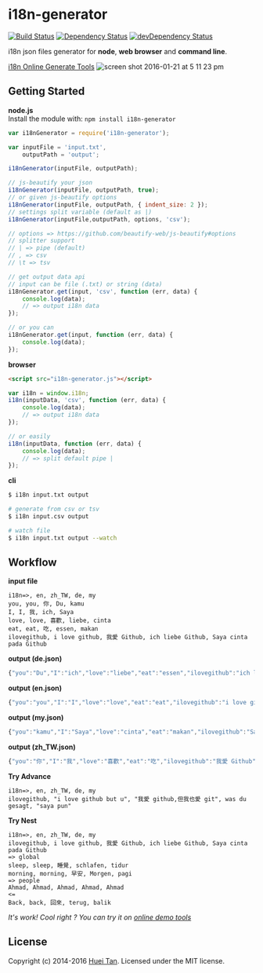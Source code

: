 # i18n-generator
[![Build Status](https://secure.travis-ci.org/hueitan/i18n-generator.png?branch=master)](http://travis-ci.org/hueitan/i18n-generator)
[![Dependency Status](https://david-dm.org/huei90/i18n-generator.svg)](https://david-dm.org/huei90/i18n-generator)
[![devDependency Status](https://david-dm.org/huei90/i18n-generator/dev-status.svg)](https://david-dm.org/huei90/i18n-generator#info=devDependencies)

i18n json files generator for **node**, **web browser** and **command line**.

[i18n Online Generate Tools](http://hueitan.github.io/i18n-generator)
![screen shot 2016-01-21 at 5 11 23 pm](https://cloud.githubusercontent.com/assets/2560096/12476009/bce5cf48-c061-11e5-93d9-94a9176e3377.png)

## Getting Started

**node.js**<br/>
Install the module with: `npm install i18n-generator`

```javascript
var i18nGenerator = require('i18n-generator');

var inputFile = 'input.txt',
    outputPath = 'output';

i18nGenerator(inputFile, outputPath);

// js-beautify your json
i18nGenerator(inputFile, outputPath, true);
// or given js-beautify options
i18nGenerator(inputFile, outputPath, { indent_size: 2 });
// settings split variable (default as |)
i18nGenerator(inputFile,outputPath, options, 'csv');

// options => https://github.com/beautify-web/js-beautify#options
// splitter support
// | => pipe (default)
// , => csv
// \t => tsv

// get output data api
// input can be file (.txt) or string (data)
i18nGenerator.get(input, 'csv', function (err, data) {
    console.log(data);
    // => output i18n data
});

// or you can
i18nGenerator.get(input, function (err, data) {
	console.log(data);
});
```

**browser**

```html
<script src="i18n-generator.js"></script>
```

```js
var i18n = window.i18n;
i18n(inputData, 'csv', function (err, data) {
    console.log(data);
    // => output i18n data
});

// or easily
i18n(inputData, function (err, data) {
	console.log(data);
	// => split default pipe |
});
```

**cli**
```bash
$ i18n input.txt output

# generate from csv or tsv
$ i18n input.csv output

# watch file
$ i18n input.txt output --watch
```

## Workflow

**input file**
```
i18n=>, en, zh_TW, de, my
you, you, 你, Du, kamu
I, I, 我, ich, Saya
love, love, 喜歡, liebe, cinta
eat, eat, 吃, essen, makan
ilovegithub, i love github, 我愛 Github, ich liebe Github, Saya cinta pada Github
```

**output (de.json)**
```js
{"you":"Du","I":"ich","love":"liebe","eat":"essen","ilovegithub":"ich liebe Github"}
```
**output (en.json)**
```js
{"you":"you","I":"I","love":"love","eat":"eat","ilovegithub":"i love github"}
```
**output (my.json)**
```js
{"you":"kamu","I":"Saya","love":"cinta","eat":"makan","ilovegithub":"Saya cinta pada Github"}
```
**output (zh_TW.json)**
```js
{"you":"你","I":"我","love":"喜歡","eat":"吃","ilovegithub":"我愛 Github"}
```

**Try Advance**
```
i18n=>, en, zh_TW, de, my
ilovegithub, "i love github but u", "我愛 github,但我也愛 git", was du gesagt, "saya pun"
```

**Try Nest**
```
i18n=>, en, zh_TW, de, my
ilovegithub, i love github, 我愛 Github, ich liebe Github, Saya cinta pada Github
=> global
sleep, sleep, 睡覺, schlafen, tidur
morning, morning, 早安, Morgen, pagi
=> people
Ahmad, Ahmad, Ahmad, Ahmad, Ahmad
<=
Back, back, 回來, terug, balik
```

*It's work! Cool right ? You can try it on [online demo tools](http://hueitan.github.io/i18n-generator)*

## License
Copyright (c) 2014-2016 [Huei Tan](https://github.com/hueitan). Licensed under the MIT license.
